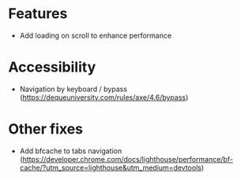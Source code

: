 # Features
- Add loading on scroll to enhance performance

# Accessibility
- Navigation by keyboard / bypass (https://dequeuniversity.com/rules/axe/4.6/bypass)

# Other fixes
- Add bfcache to tabs navigation (https://developer.chrome.com/docs/lighthouse/performance/bf-cache/?utm_source=lighthouse&utm_medium=devtools)
